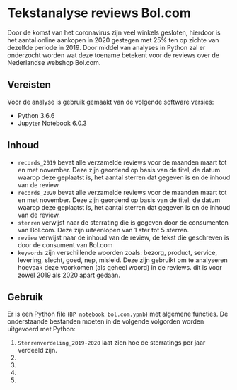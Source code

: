 # Tekstanalyse reviews Bol.com
Door de komst van het coronavirus zijn veel winkels gesloten, hierdoor is het aantal online aankopen in 2020 gestegen met 25% ten op zichte van dezelfde periode in 2019. Door middel van analyses in Python zal er onderzocht worden wat deze toename betekent voor de reviews over de Nederlandse webshop Bol.com. 
## Vereisten
Voor de analyse is gebruik gemaakt van de volgende software versies:
* Python 3.6.6
* Jupyter Notebook 6.0.3
## Inhoud
* `records_2019` bevat alle verzamelde reviews voor de maanden maart tot en met november. Deze zijn geordend op basis van de titel, de datum waarop deze geplaatst is, het aantal sterren dat gegeven is en de inhoud van de review. 
* `records_2020` bevat alle verzamelde reviews voor de maanden maart tot en met november. Deze zijn geordend op basis van de titel, de datum waarop deze geplaatst is, het aantal sterren dat gegeven is en de inhoud van de review.  
* `sterren` verwijst naar de sterrating die is gegeven door de consumenten van Bol.com. Deze zijn uiteenlopen van 1 ster tot 5 sterren. 
* `review` verwijst naar de inhoud van de review, de tekst die geschreven is door de consument van Bol.com
* `keywords` zijn verschillende woorden zoals: bezorg, product, service, levering, slecht, goed, nep, misleid. Deze zijn gebruikt om te analyseren hoevaak deze voorkomen (als geheel woord) in de reviews. dit is voor zowel 2019 als 2020 apart gedaan. 
## Gebruik
Er is een Python file (`BP notebook bol.com.ypnb`) met algemene functies. De onderstaande bestanden moeten in de volgende volgorden worden uitgevoerd met Python:
1. `Sterrenverdeling_2019-2020` laat zien hoe de sterratings per jaar verdeeld zijn. 
2. 
3.
4.
5.
